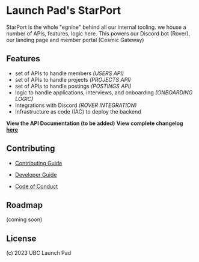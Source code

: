 # Launch Pad's StarPort

StarPort is the whole "egnine" behind all our internal tooling. we house a number of APIs, features, logic here. This powers our Discord bot (Rover), our landing page and member portal (Cosmic Gateway)

## Features

- set of APIs to handle members *(USERS API)*
- set of APIs to handle projects *(PROJECTS API)*
- set of APIs to handle postings *(POSTINGS API)*
- logic to handle applications, interviews, and onboarding *(ONBOARDING LOGIC)*
- Integrations with Discord *(ROVER INTEGRATION)*
- Infrastructure as code (IAC) to deploy the backend

**View the API Documentation (to be added)**
**View complete changelog [here](./CHANGELOG.md)**

## Contributing

- [Contributing Guide](./CONTRIBUTING.md)

- [Developer Guide](./docs/DEVELOPER.md)
- [Code of Conduct](./CODE_OF_CONDUCT.md)

## Roadmap

(coming soon)

## License

(c) 2023 UBC Launch Pad

